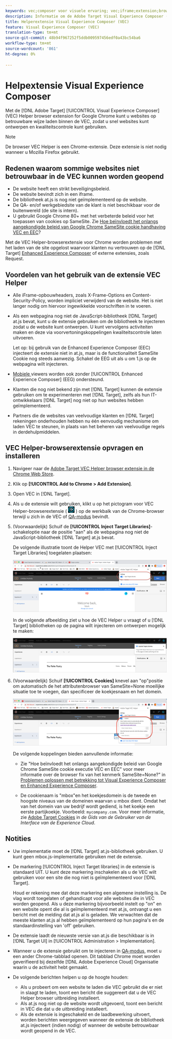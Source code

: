 ```yaml
---
keywords: vec;composer voor visuele ervaring; vec;iframe;extension;browser
description: Informatie om de Adobe Target Visual Experience Composer (VEC) te gebruiken Helper browser uitbreiding om websites betrouwbaar binnen VEC te laden om snel auteur en QA ervaart te schrijven.
title: Helperextensie Visual Experience Composer (VEC)
feature: Visual Experience Composer (VEC)
translation-type: tm+mt
source-git-commit: 48b94f967252f5ddb009597456edf0a43bc54ba6
workflow-type: tm+mt
source-wordcount: '861'
ht-degree: 0%

---
```



# Helpextensie Visual Experience Composer

Met de [!DNL Adobe Target] [!UICONTROL Visual Experience Composer] (VEC) Helper browser extension for Google Chrome kunt u websites op betrouwbare wijze laden binnen de VEC, zodat u snel websites kunt ontwerpen en kwaliteitscontrole kunt gebruiken.

>[!NOTE]
>
>De browser VEC Helper is een Chrome-extensie. Deze extensie is niet nodig wanneer u Mozilla Firefox gebruikt.

## Redenen waarom sommige websites niet betrouwbaar in de VEC kunnen worden geopend

* De website heeft een strikt beveiligingsbeleid.
* De website bevindt zich in een iframe.
* De bibliotheek at.js is nog niet geïmplementeerd op de website.
* De QA- en/of werkgebiedsite van de klant is niet beschikbaar voor de buitenwereld (de site is intern).
* U gebruikt Google Chrome 80+ met het verbeterde beleid voor het toepassen van cookies op SameSite. Zie [Hoe beïnvloedt het onlangs aangekondigde beleid van Google Chrome SameSite cookie handhaving VEC en EEC](/help/c-experiences/c-visual-experience-composer/r-troubleshoot-composer/issues-related-to-the-visual-experience-composer-vec-and-enhanced-experience-composer-eec.md#samesite)?

Met de VEC Helper-browserextensie voor Chrome worden problemen met het laden van de site opgelost waarvoor klanten nu vertrouwen op de [!DNL Target] [Enhanced Experience Composer](/help/administrating-target/visual-experience-composer-set-up.md#eec) of externe extensies, zoals Request.

## Voordelen van het gebruik van de extensie VEC Helper

* Alle iFrame-opbouwheaders, zoals X-Frame-Options en Content-Security-Policy, worden impliciet verwijderd van de website. Het is niet langer nodig om hiervoor ingewikkelde voorschriften in te voeren.
* Als een webpagina nog niet de JavaScript-bibliotheek [!DNL Target] at.js bevat, kunt u de extensie gebruiken om de bibliotheek te injecteren zodat u de website kunt ontwerpen. U kunt vervolgens activiteiten maken en deze via voorvertoningskoppelingen kwaliteitscontrole laten uitvoeren.

   Let op: bij gebruik van de Enhanced Experience Composer (EEC) injecteert de extensie niet in at.js, maar is de functionaliteit SameSite Cookie nog steeds aanwezig. Schakel de EEG uit als u om 1.js op de webpagina wilt injecteren.

* [Mobiele ](/help/c-experiences/c-visual-experience-composer/mobile-viewports.md) viewers worden ook zonder  [!UICONTROL Enhanced Experience Composer] (EEG) ondersteund.
* Klanten die nog niet bekend zijn met [!DNL Target] kunnen de extensie gebruiken om te experimenteren met [!DNL Target], zelfs als hun IT-ontwikkelaars [!DNL Target] nog niet op hun websites hebben geïmplementeerd.
* Partners die de websites van veelvoudige klanten en [!DNL Target] rekeningen onderhouden hebben nu één eenvoudig mechanisme om laden VEC te steunen, in plaats van het beheren van veelvoudige regels in derdehulpmiddelen.

## VEC Helper-browserextensie opvragen en installeren

1. Navigeer naar de [Adobe Target VEC Helper browser extensie in de Chrome Web Store](https://chrome.google.com/webstore/detail/adobe-target-vec-helper/ggjpideecfnbipkacplkhhaflkdjagak).
1. Klik op **[!UICONTROL Add to Chrome > Add Extension]**.
1. Open VEC in [!DNL Target].
1. Als u de extensie wilt gebruiken, klikt u op het pictogram voor VEC Helper-browserextensie ( ![VEC Helper icon](/help/c-experiences/c-visual-experience-composer/r-troubleshoot-composer/assets/vec-help-extension.png) ) op de werkbalk van de Chrome-browser terwijl u zich in de VEC of [QA-modus](/help/c-activities/c-activity-qa/activity-qa.md) bevindt.
1. (Voorwaardelijk) Schuif de **[!UICONTROL Inject Target Libraries]**-schakeloptie naar de positie &quot;aan&quot; als de webpagina nog niet de JavaScript-bibliotheek [!DNL Target] at.js bevat.

   De volgende illustratie toont de Helper VEC met [!UICONTROL Inject Target Libraries] toegelaten plaatsen:

   ![VEC-helper 1](/help/c-experiences/c-visual-experience-composer/r-troubleshoot-composer/assets/vec-help-extension-1.png)

   In de volgende afbeelding ziet u hoe de VEC Helper u vraagt of u [!DNL Target] bibliotheken op de pagina wilt injecteren om ontwerpen mogelijk te maken:

   ![VEC-helper 2](/help/c-experiences/c-visual-experience-composer/r-troubleshoot-composer/assets/vec-helper.png)

1. (Voorwaardelijk) Schuif **[!UICONTROL Cookies]** knevel aan &quot;op&quot;positie om automatisch de het attributenbrowser van SameSite=None moeilijke situatie toe te voegen, dan specificeer de koekjesnaam en het domein.

   ![Kookies in de VEC helperuitbreiding](/help/c-experiences/c-visual-experience-composer/r-troubleshoot-composer/assets/cookies-vec-helper.png)

   De volgende koppelingen bieden aanvullende informatie:

   * Zie &quot;Hoe beïnvloedt het onlangs aangekondigde beleid van Google Chrome SameSite cookie executie VEC en EEC&quot; voor meer informatie over de browser fix van het kenmerk SameSite=None?&quot; in [Problemen oplossen met betrekking tot Visual Experience Composer en Enhanced Experience Composer](/help/c-experiences/c-visual-experience-composer/r-troubleshoot-composer/issues-related-to-the-visual-experience-composer-vec-and-enhanced-experience-composer-eec.md#samesite).

   * De cookienaam is &quot;mbox&quot;en het koekjesdomein is de tweede en hoogste niveaus van de domeinen waarvan u mbox dient. Omdat het van het domein van uw bedrijf wordt gediend, is het koekje een eerste partijkoekje. Voorbeeld: `mycompany.com`. Voor meer informatie, zie [Adobe Target Cookies](https://experienceleague.adobe.com/docs/core-services/interface/ec-cookies/cookies-target.html) in *de Gids van de Gebruiker van de Interface van de Experience Cloud*.

## Notities

* Uw implementatie moet de [!DNL Target] at.js-bibliotheek gebruiken. U kunt geen mbox.js-implementatie gebruiken met de extensie.
* De markering [!UICONTROL Inject Target libraries] in de extensie is standaard UIT. U kunt deze markering inschakelen als u de VEC wilt gebruiken voor een site die nog niet is geïmplementeerd voor [!DNL Target].

   Houd er rekening mee dat deze markering een algemene instelling is. De vlag wordt toegelaten of gehandicapt voor alle websites die in VEC worden geopend. Als u deze markering bijvoorbeeld instelt op &quot;on&quot; en een website opent die al is geïmplementeerd met at.js, ontvangt u een bericht met de melding dat at.js al is geladen. We verwachten dat de meeste klanten at.js al hebben geïmplementeerd op hun pagina&#39;s en de standaardinstelling van &#39;off&#39; gebruiken.

* De extensie laadt de nieuwste versie van at.js die beschikbaar is in [!DNL Target UI] in [!UICONTROL Administration > Implementation].
* Wanneer u de extensie gebruikt om te injecteren in [QA-modus](/help/c-activities/c-activity-qa/activity-qa.md), moet u een ander Chrome-tabblad openen. Dit tabblad Chrome moet worden geverifieerd bij dezelfde [!DNL Adobe Experience Cloud] Organisatie waarin u de activiteit hebt gemaakt.
* De volgende berichten helpen u op de hoogte houden:

   * Als u probeert om een website te laden die VEC gebruikt die er niet in slaagt te laden, toont een bericht die suggereert dat u de VEC Helper browser uitbreiding installeert.
   * Als at.js nog niet op de website wordt uitgevoerd, toont een bericht in VEC die dat u de uitbreiding installeert.
   * Als de extensie is ingeschakeld en de laadbewerking uitvoert, worden berichten weergegeven wanneer de extensie de bibliotheek at.js injecteert (indien nodig) of wanneer de website betrouwbaar wordt geopend in de VEC.

